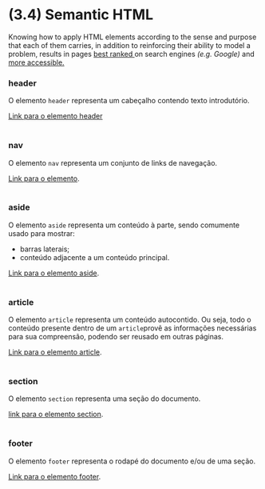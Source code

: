 # (3.4) Semantic HTML

<p>Knowing how to apply HTML elements according to the sense and purpose that each of them carries, in addition to reinforcing their ability to model a problem, results in pages <a href="https://developer.mozilla.org/en-US/docs/Glossary/Semantics"> best ranked </a>on search engines <em> (e.g. Google) </em> and <a href="https://www.w3schools.com/html/html_accessibility.asp"> more accessible.</a></p>

<h3>header</h3>
<p>O elemento <code>header</code> representa um cabeçalho contendo texto introdutório.</p>
<a href="https://developer.mozilla.org/en-US/docs/Web/HTML/Element/header">Link para o elemento header</a>
<br>
<br>

<h3>nav</h3>
<p>O elemento <code>nav</code> representa um conjunto de links de navegação.</p>
<a href="https://developer.mozilla.org/en-US/docs/Web/HTML/Element/nav">Link para o elemento</a>.
<br>
<br>

<h3>aside</h3>
<p>O elemento <code>aside</code> representa um conteúdo à parte, sendo comumente usado para mostrar:</p>
<ul>
  <li>barras laterais;</li>
  <li>conteúdo adjacente a um conteúdo principal.</li>
</ul>
<a href="https://developer.mozilla.org/en-US/docs/Web/HTML/Element/aside">Link para o elemento aside</a>.
<br>
<br>

<h3>article</h3>
<p>O elemento <code>article</code> representa um conteúdo autocontido. Ou seja, todo o conteúdo presente dentro de um <code>article</code>provê as informações necessárias para sua compreensão, podendo ser reusado em outras páginas.</p>
<a href="https://developer.mozilla.org/en-US/docs/Web/HTML/Element/article">Link para o elemento article</a>.
<br>
<br>

<h3>section</h3>
<p>O elemento <code>section</code> representa uma seção do documento.</p>
<a href="https://developer.mozilla.org/en-US/docs/Web/HTML/Element/section">link para o elemento section</a>.
<br>
<br>

<h3>footer</h3>
<p>O elemento <code>footer</code> representa o rodapé do documento e/ou de uma seção.</p>
<a href="https://developer.mozilla.org/en-US/docs/Web/HTML/Element/footer">Link para o elemento footer</a>.

